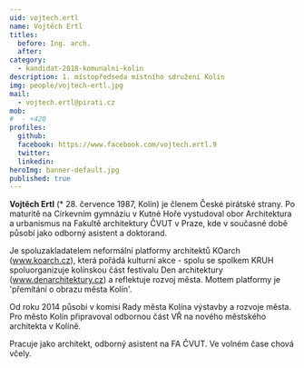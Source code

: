```yaml
---
uid: vojtech.ertl
name: Vojtěch Ertl
titles:
  before: Ing. arch. 
  after:
category:
  - kandidat-2018-komunalni-kolin
description: 1. místopředseda místního sdružení Kolín
img: people/vojtech-ertl.jpg
mail:
  - vojtech.ertl@pirati.cz
mob:
#  - +420
profiles:
  github:
  facebook: https://www.facebook.com/vojtech.ertl.9
  twitter:
  linkedin: 
heroImg: banner-default.jpg
published: true
---
```


**Vojtěch Ertl** (* 28. července 1987, Kolín) je členem České pirátské strany. Po maturitě na Církevním gymnáziu v Kutné Hoře vystudoval obor Architektura a urbanismus na Fakultě architektury ČVUT v Praze, kde v současné době působí jako odborný asistent a doktorand.

Je spoluzakladatelem neformální platformy architektů KOarch (www.koarch.cz), která pořádá kulturní akce - spolu se spolkem KRUH spoluorganizuje kolínskou část festivalu Den architektury (www.denarchitektury.cz) a reflektuje rozvoj města. Mottem platformy je 'přemítání o obrazu města Kolín'.

Od roku 2014 působí v komisi Rady města Kolína výstavby a rozvoje města. Pro město Kolín připravoval odbornou část VŘ na nového městského architekta v Kolíně.

Pracuje jako architekt, odborný asistent na FA ČVUT. Ve volném čase chová včely.
